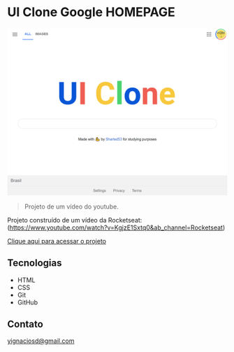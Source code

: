 # UI Clone Google HOMEPAGE
![preview](./.github/preview.png)

>Projeto de um vídeo do youtube.

Projeto construído de um vídeo da Rocketseat:
(https://www.youtube.com/watch?v=KgjzE1Sxtq0&ab_channel=Rocketseat)

[Clique aqui para acessar o projeto](https://sharted53.github.io/youtube-clone-google-homepage/)


## Tecnologias

- HTML
- CSS
- Git
- GitHub

## Contato

yignaciosd@gmail.com